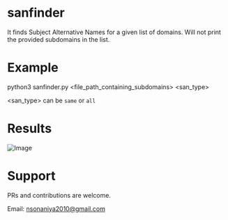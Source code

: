 # sanfinder
It finds Subject Alternative Names for a given list of domains. Will not print the provided subdomains in the list.


# Example
python3 sanfinder.py <file_path_containing_subdomains> <san_type>

<san_type> can be `same` or `all`

# Results

![Image](https://i.imgur.com/BHaZrvS.png)

# Support
PRs and contributions are welcome.

Email: nsonaniya2010@gmail.com
